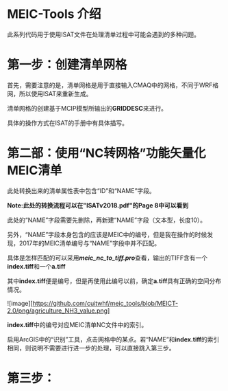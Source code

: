 # MEIC-Tools 介绍

此系列代码用于使用ISAT文件在处理清单过程中可能会遇到的多种问题。

# 第一步：创建清单网格

首先，需要注意的是，清单网格是用于直接输入CMAQ中的网格，不同于WRF格网，所以使用ISAT来重新生成。

清单网格的创建基于MCIP模型所输出的**GRIDDESC**来进行。

具体的操作方式在ISAT的手册中有具体描写。

# 第二部：使用“NC转网格”功能矢量化MEIC清单

此处转换出来的清单属性表中包含“ID”和“NAME”字段。

**Note:此处的转换流程可以在"ISATv2018.pdf"的Page 8中可以看到**

此处的“NAME”字段需要先删除，再新建“NAME”字段（文本型，长度10）。

另外，“NAME”字段本身包含的应该是MEIC中的编号，但是我在操作的时候发现，2017年的MEIC清单编号与“NAME”字段中并不匹配。

具体是怎样匹配的可以采用***meic_nc_to_tiff.pro***查看，输出的TIFF含有一个**index.tiff**和一个**a.tiff**

其中**index.tiff**便是编号，但是再使用此编号以前，确定**a.tiff**具有正确的空间分布情况。

![image][https://github.com/cuitwhf/meic_tools/blob/MEICT-2.0/png/agriculture_NH3_value.png]

**index.tiff**中的编号对应MEIC清单NC文件中的索引。

启用ArcGIS中的“识别”工具，点击网格中的某点。若“NAME”和**index.tiff**的索引相同，则说明不需要进行进一步的处理，可以直接跳入第三步。


# 第三步：
